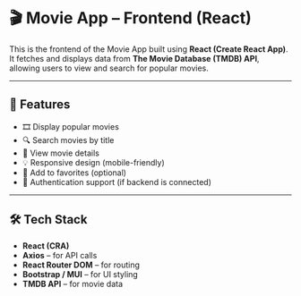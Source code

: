 # 🎬 Movie App – Frontend (React)

This is the frontend of the Movie App built using **React (Create React App)**. It fetches and displays data from **The Movie Database (TMDB) API**, allowing users to view and search for popular movies.

---


## 📌 Features

- 🎞️ Display popular movies
- 🔍 Search movies by title
- 📄 View movie details
- 💡 Responsive design (mobile-friendly)
- 💾 Add to favorites (optional)
- 🔐 Authentication support (if backend is connected)

---

## 🛠️ Tech Stack

- **React (CRA)**
- **Axios** – for API calls
- **React Router DOM** – for routing
- **Bootstrap / MUI** – for UI styling
- **TMDB API** – for movie data



